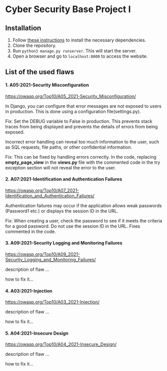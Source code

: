 # Cyber Security Base Project I

## Installation

1. Follow [these instructions](https://cybersecuritybase.mooc.fi/installation-guide) to install the necessary dependencies.
2. Clone the repository.
3. Run `python3 manage.py runserver`. This will start the server.
4. Open a browser and go to `localhost:8000` to access the website.

## List of the used flaws

#### 1. A05:2021-Security Misconfiguration

https://owasp.org/Top10/A05_2021-Security_Misconfiguration/

In Django, you can configure that error messages are not exposed to users in production. This is done using a configuration file(settings.py).

Fix: Set the DEBUG variable to False in production. This prevents stack traces from being displayed and prevents the details of errors from being exposed.

Incorrect error handling can reveal too much information to the user, such as SQL requests, file paths, or other confidential information.

Fix: This can be fixed by handling errors correctly. In the code, replacing **empty_page_view** in the **views.py** file with the commented code in the try exception section will not reveal the error to the user.

#### 2. A07:2021-Identification and Authentication Failures

https://owasp.org/Top10/A07_2021-Identification_and_Authentication_Failures/

Authentication failures may occur if the application allows weak passwords (Password1 etc.) or displays the session ID in the URL.

Fix: When creating a user, check the password to see if it meets the criteria for a good password. Do not use the session ID in the URL. Fixes commented in the code.

#### 3. A09:2021-Security Logging and Monitoring Failures

https://owasp.org/Top10/A09_2021-Security_Logging_and_Monitoring_Failures/

description of flaw ...

how to fix it...

#### 4. A03:2021-Injection

https://owasp.org/Top10/A03_2021-Injection/

description of flaw ...

how to fix it...

#### 5. A04:2021-Insecure Design

https://owasp.org/Top10/A04_2021-Insecure_Design/

description of flaw ...

how to fix it...
